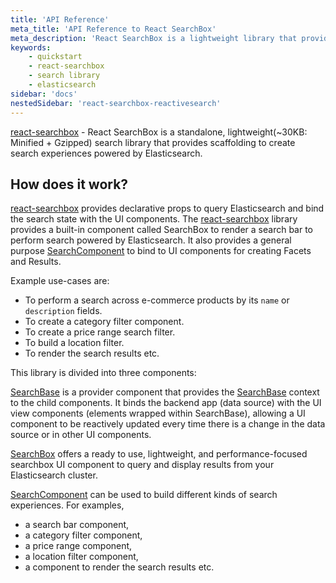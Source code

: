 ```yaml
---
title: 'API Reference'
meta_title: 'API Reference to React SearchBox'
meta_description: 'React SearchBox is a lightweight library that provides scaffolding to create search experiences powered by Elasticsearch.'
keywords:
    - quickstart
    - react-searchbox
    - search library
    - elasticsearch
sidebar: 'docs'
nestedSidebar: 'react-searchbox-reactivesearch'
---
```

 
[react-searchbox](https://github.com/appbaseio/react-searchbox) - React SearchBox is a standalone, lightweight(~30KB: Minified + Gzipped) search library that provides scaffolding to create search experiences powered by Elasticsearch.

## How does it work?

[react-searchbox](https://github.com/appbaseio/react-searchbox) provides declarative props to query Elasticsearch and bind the search state with the UI components. The [react-searchbox](https://github.com/appbaseio/react-searchbox) library provides a built-in component called SearchBox to render a search bar to perform search powered by Elasticsearch. It also provides a general purpose [SearchComponent](/docs/reactivesearch/react-searchbox/searchcomponent/) to bind to UI components for creating Facets and Results.


Example use-cases are:

-   To perform a search across e-commerce products by its `name` or `description` fields.
-   To create a category filter component.
-   To create a price range search filter.
-   To build a location filter.
-   To render the search results etc.

This library is divided into three components:

[SearchBase](docs/reactivesearch/react-searchbox/searchbase/) is a provider component that provides the [SearchBase](docs/reactivesearch/searchbase/overview/QuickStart/) context to the child components. It binds the backend app (data source) with the UI view components (elements wrapped within SearchBase), allowing a UI component to be reactively updated every time there is a change in the data source or in other UI components.

[SearchBox](docs/reactivesearch/react-searchbox/searchbox/) offers a ready to use, lightweight, and performance-focused searchbox UI component to query and display results from your Elasticsearch cluster.

[SearchComponent](docs/reactivesearch/react-searchbox/searchcomponent/) can be used to build different kinds of search experiences. For examples,

-   a search bar component,
-   a category filter component,
-   a price range component,
-   a location filter component,
-   a component to render the search results etc.
